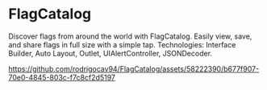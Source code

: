 # FlagCatalog

Discover flags from around the world with FlagCatalog. Easily view, save, and share flags in full size with a simple tap.
Technologies: Interface Builder, Auto Layout, Outlet, UIAlertController, JSONDecoder.

https://github.com/rodrigocav94/FlagCatalog/assets/58222390/b677f907-70e0-4845-803c-f7c8cf2d5197

